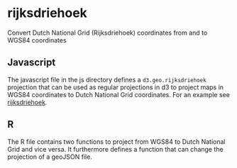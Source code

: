 rijksdriehoek
=============

Convert Dutch National Grid (Rijksdriehoek) coordinates from and to WGS84 coordinates

Javascript
----------

The javascript file in the js directory defines a `d3.geo.rijksdriehoek` projection that can be 
used as regular projections in d3 to project maps in WGS84 coordinates to Dutch National Grid
coordinates. For an example see <a href="http://www.iostream.nl/pages/rijksdriehoek/">rijksdriehoek</a>.

R
-

The R file contains two functions to project from WGS84 to Dutch National Grid and vice versa. It
furthermore defines a function that can change the projection of a geoJSON file.

